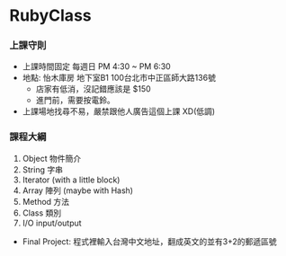 RubyClass
=========
### 上課守則

* 上課時間固定 每週日 PM 4:30 ~ PM 6:30
* 地點: 怡木庫房 地下室B1  100台北市中正區師大路136號
	* 店家有低消，沒記錯應該是 $150
	* 進門前，需要按電鈴。
* 上課場地找尋不易，嚴禁跟他人廣告這個上課 XD(低調)

### 課程大綱

1. Object 物件簡介
2. String 字串
3. Iterator (with a little block)
4. Array 陣列 (maybe with Hash) 
5. Method 方法
6. Class 類別
7. I/O input/output <br>

- Final Project: 程式裡輸入台灣中文地址，翻成英文的並有3+2的郵遞區號
